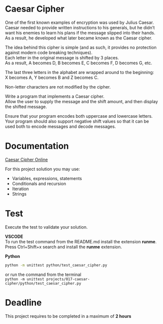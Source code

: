 # Caesar Cipher

One of the first known examples of encryption was used by Julius Caesar.   
Caesar needed to provide written instructions to his generals, 
but he didn’t want his enemies to learn his plans if the message slipped into their hands.   
As a result, he developed what later became known as the Caesar cipher.  

The idea behind this cipher is simple (and as such, it provides no protection against modern code breaking techniques).   
Each letter in the original message is shifted by 3 places.   
As a result, A becomes D, B becomes E, C becomes F, D becomes G, etc.

The last three letters in the alphabet are wrapped around to the beginning:    
X becomes A, Y becomes B and Z becomes C. 

Non-letter characters are not modified by the cipher.

Write a program that implements a Caesar cipher.   
Allow the user to supply the message and the shift amount, and then display the shifted message.  

Ensure that your program encodes both uppercase and lowercase letters.  
Your program should also support negative shift values so that it can be used both to encode messages and decode messages.

# Documentation
[Caesar Cipher Online](https://cryptii.com/pipes/caesar-cipher)


For this project solution you may use:

- Variables, expressions, statements
- Conditionals and recursion
- Iteration
- Strings

# Test
Execute the test to validate your solution.  

**VSCODE**   
To run the test command from the README.md install the extension **runme**. 
Press Ctrl+Shift+x search and install the **runme** extension. 


**Python**

```sh
python -m unittest python/test_caesar_cipher.py
```

or run the command from the terminal  
`python -m unittest projects/017-caesar-cipher/python/test_caesar_cipher.py`



# Deadline

This project requires to be completed in a maximum of **2 hours**
